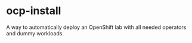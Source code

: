 # ocp-install
A way to automatically deploy an OpenShift lab with all needed operators and dummy workloads.

